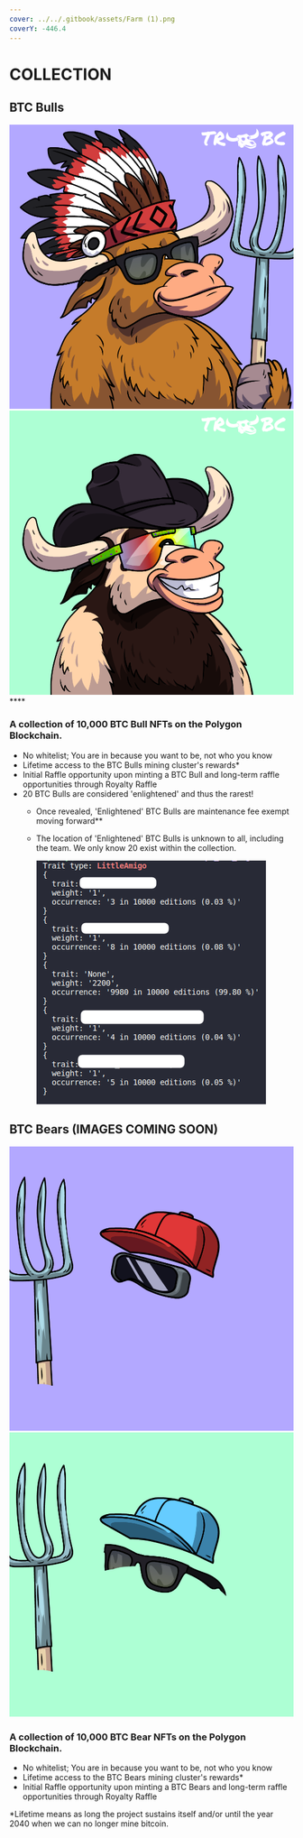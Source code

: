 ```yaml
---
cover: ../../.gitbook/assets/Farm (1).png
coverY: -446.4
---
```


# COLLECTION

## BTC Bulls

****![](../../.gitbook/assets/47.png)****![](../../.gitbook/assets/62.png)****

### **A collection of 10,000 BTC Bull NFTs on the Polygon Blockchain.**&#x20;

* No whitelist; You are in because you want to be, not who you know
* Lifetime access to the BTC Bulls mining cluster's rewards\*
* Initial Raffle opportunity upon minting a BTC Bull and long-term raffle opportunities through Royalty Raffle
* &#x20;20 BTC Bulls are considered 'enlightened' and thus the rarest!&#x20;
  * Once revealed, 'Enlightened' BTC Bulls are maintenance fee exempt moving forward\*\* &#x20;
  *   The location of 'Enlightened' BTC Bulls is unknown to all, including the team. We only know 20 exist within the collection.

      <img src="../../.gitbook/assets/image (4) (3).png" alt="" data-size="original">

## BTC Bears (IMAGES COMING SOON)

![](../../.gitbook/assets/invisible1-modified.png)![](<../../.gitbook/assets/invisible2-modified (2).png>)

### **A collection of 10,000 BTC Bear NFTs on the Polygon Blockchain.**&#x20;

* No whitelist; You are in because you want to be, not who you know
* Lifetime access to the BTC Bears mining cluster's rewards\*
* Initial Raffle opportunity upon minting a BTC Bears and long-term raffle opportunities through Royalty Raffle



\*Lifetime means as long the project sustains itself and/or until the year 2040 when we can no longer mine bitcoin.  &#x20;
